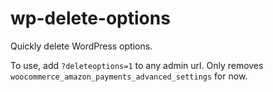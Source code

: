 # wp-delete-options

Quickly delete WordPress options.

To use, add `?deleteoptions=1` to any admin url. Only removes `woocommerce_amazon_payments_advanced_settings` for now.
